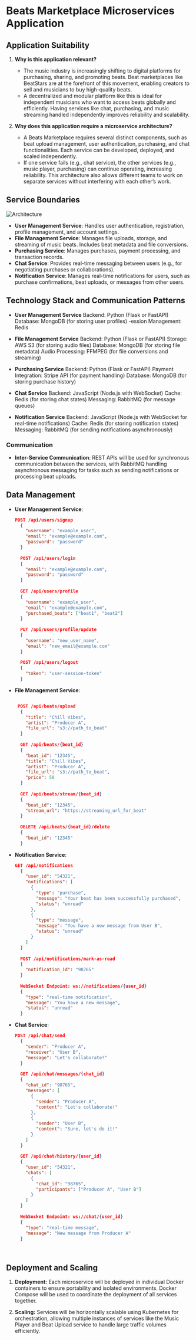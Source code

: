# Beats Marketplace Microservices Application

## Application Suitability

1. **Why is this application relevant?**
   - The music industry is increasingly shifting to digital platforms for purchasing, sharing, and promoting beats. Beat marketplaces like BeatStars are at the forefront of this movement, enabling creators to sell and musicians to buy high-quality beats.
   - A decentralized and modular platform like this is ideal for independent musicians who want to access beats globally and efficiently. Having services like chat, purchasing, and music streaming handled independently improves reliability and scalability.

2. **Why does this application require a microservice architecture?**
   - A Beats Marketplace requires several distinct components, such as beat upload management, user authentication, purchasing, and chat functionalities. Each service can be developed, deployed, and scaled independently.
   - If one service fails (e.g., chat service), the other services (e.g., music player, purchasing) can continue operating, increasing reliability. This architecture also allows different teams to work on separate services without interfering with each other’s work.

## Service Boundaries

![Architecture](images/diagram.png)


- **User Management Service**: Handles user authentication, registration, profile management, and account settings.
- **File Management Service**: Manages file uploads, storage, and streaming of music beats. Includes beat metadata and file conversions.
- **Purchasing Service**: Manages purchases, payment processing, and transaction records.
- **Chat Service**:  Provides real-time messaging between users (e.g., for negotiating purchases or collaborations).
- **Notification Service**: Manages real-time notifications for users, such as purchase confirmations, beat uploads, or messages from other users.

## Technology Stack and Communication Patterns

- **User Management Service**
  Backend: Python (Flask or FastAPI)
  Database: MongoDB (for storing user profiles)
  -ession Management: Redis

- **File Management Service**
  Backend: Python (Flask or FastAPI)
  Storage: AWS S3 (for storing audio files)
  Database: MongoDB (for storing file metadata)
  Audio Processing: FFMPEG (for file conversions and streaming)

- **Purchasing Service**
  Backend: Python (Flask or FastAPI)
  Payment Integration: Stripe API (for payment handling)
  Database: MongoDB (for storing purchase history)
 
- **Chat Service**
  Backend: JavaScript (Node.js with WebSocket)
  Cache: Redis (for storing chat states)
  Messaging: RabbitMQ (for message queues)

- **Notification Service**
  Backend: JavaScript (Node.js with WebSocket for real-time notifications)
  Cache: Redis (for storing notification states)
  Messaging: RabbitMQ (for sending notifications asynchronously)
### Communication
- **Inter-Service Communication**: REST APIs will be used for synchronous communication between the services, with RabbitMQ handling asynchronous messaging for tasks such as sending notifications or processing beat uploads.
  
## Data Management

* **User Management Service**:
  ```json
  POST /api/users/signup 
    {
      "username": "example_user",
      "email": "example@example.com",
      "password": "password"
    }
    
    POST /api/users/login
    {
      "email": "example@example.com",
      "password": "password"
    }
    
    GET /api/users/profile
    {
      "username": "example_user",
      "email": "example@example.com",
      "purchased_beats": ["beat1", "beat2"]
    }
    
    PUT /api/users/profile/update
    {
      "username": "new_user_name",
      "email": "new_email@example.com"
    }
    
    POST /api/users/logout
    {
      "token": "user-session-token"
    }
* **File Management Service**:
  ```json
  
   POST /api/beats/upload
    {
      "title": "Chill Vibes",
      "artist": "Producer A",
      "file_url": "s3://path_to_beat"
    }
    
    GET /api/beats/{beat_id}
    {
      "beat_id": "12345",
      "title": "Chill Vibes",
      "artist": "Producer A",
      "file_url": "s3://path_to_beat",
      "price": 50
    }
    
    GET /api/beats/stream/{beat_id}
    {
      "beat_id": "12345",
      "stream_url": "https://streaming_url_for_beat"
    }
    
    DELETE /api/beats/{beat_id}/delete
    {
      "beat_id": "12345"
    }
* **Notification Service**:
  ```json
  GET /api/notifications
    {
      "user_id": "54321",
      "notifications": [
        {
          "type": "purchase",
          "message": "Your beat has been successfully purchased",
          "status": "unread"
        },
        {
          "type": "message",
          "message": "You have a new message from User B",
          "status": "unread"
        }
      ]
    }
    
    POST /api/notifications/mark-as-read
    {
      "notification_id": "98765"
    }
    
    WebSocket Endpoint: ws://notifications/{user_id}
    {
      "type": "real-time notification",
      "message": "You have a new message",
      "status": "unread"
    }
* **Chat Service**:
  ```json
  POST /api/chat/send
    {
      "sender": "Producer A",
      "receiver": "User B",
      "message": "Let's collaborate!"
    }
    
    GET /api/chat/messages/{chat_id}
    {
      "chat_id": "98765",
      "messages": [
        {
          "sender": "Producer A",
          "content": "Let's collaborate!"
        },
        {
          "sender": "User B",
          "content": "Sure, let's do it!"
        }
      ]
    }
    
    GET /api/chat/history/{user_id}
    {
      "user_id": "54321",
      "chats": [
        {
          "chat_id": "98765",
          "participants": ["Producer A", "User B"]
        }
      ]
    }
    
    WebSocket Endpoint: ws://chat/{user_id}
    {
      "type": "real-time message",
      "message": "New message from Producer A"
    }

 
  

## Deployment and Scaling

1. **Deployment:**
   Each microservice will be deployed in individual Docker containers to ensure portability and isolated environments. Docker Compose will be used to coordinate the deployment of all services together.

2. **Scaling:**
   Services will be horizontally scalable using Kubernetes for orchestration, allowing multiple instances of services like the Music Player and Beat Upload service to handle large traffic volumes efficiently.
